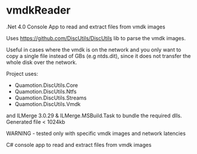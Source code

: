 # vmdkReader
.Net 4.0 Console App to read and extract files from vmdk images

Uses https://github.com/DiscUtils/DiscUtils lib to parse the vmdk images.

Useful in cases where the vmdk is on the network and you only want to copy a single file instead of GBs (e.g ntds.dit), since it does not transfer the whole disk over the network.

Project uses:
* Quamotion.DiscUtils.Core
* Quamotion.DiscUtils.Ntfs
* Quamotion.DiscUtils.Streams
* Quamotion.DiscUtils.Vmdk

and ILMerge 3.0.29 & ILMerge.MSBuild.Task to bundle the required dlls. Generated file < 1024kb

WARNING - tested only with specific vmdk images and network latencies

C# console app to read and extract files from vmdk images 
